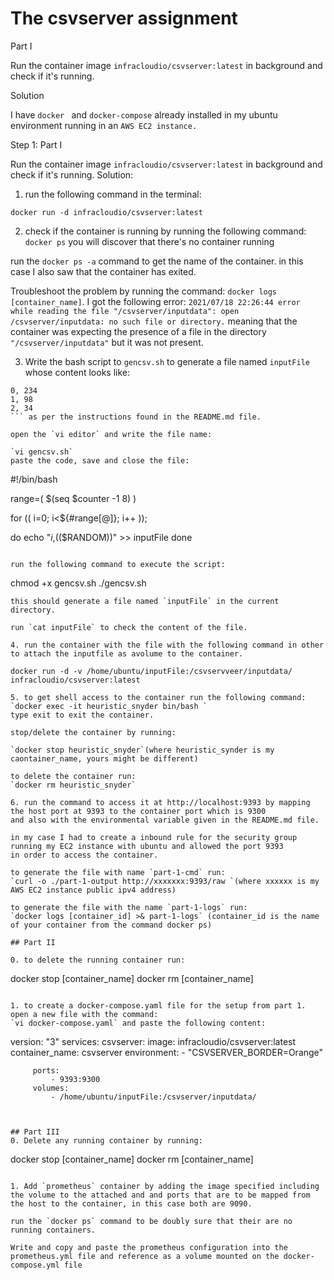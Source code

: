 # The csvserver assignment

Part I

Run the container image `infracloudio/csvserver:latest` in background and check if it's running.

Solution

I have `docker ` and `docker-compose` already installed in my ubuntu environment running in an `AWS EC2 instance.`

Step 1: Part I

Run the container image `infracloudio/csvserver:latest` in background and check if it's running.
Solution:
1.  run the following command in the terminal:
```
docker run -d infracloudio/csvserver:latest
```
2.  check if the container is running by running the following command:
`docker ps`
you will discover that there's no container running

run the `docker ps -a` command to get the name of the container. in this case I also saw that the container has exited.

Troubleshoot the problem by running the command: `docker logs [container_name]`. 
I got the following error:
`2021/07/18 22:26:44 error while reading the file "/csvserver/inputdata": open /csvserver/inputdata: no such file or directory.`
meaning that the container was expecting the presence of a file in the directory `"/csvserver/inputdata"` but it was not present.

3. Write the bash script to `gencsv.sh` to generate a file named `inputFile` whose content looks like:
```
0, 234
1, 98
2, 34
``` as per the instructions found in the README.md file.

open the `vi editor` and write the file name:

`vi gencsv.sh`
paste the code, save and close the file:
```
#!/bin/bash

range=( $(seq  $counter -1 8)  ) 

for (( i=0; i<${#range[@]}; i++ )); 

do
	echo "$i,$(($RANDOM))" >> inputFile
done
```

run the following command to execute the script:
```
chmod +x gencsv.sh
./gencsv.sh
```
this should generate a file named `inputFile` in the current directory.

run `cat inputFile` to check the content of the file.

4. run the container with the file with the following command in other to attach the inputfile as avolume to the container.

docker run -d -v /home/ubuntu/inputFile:/csvservveer/inputdata/ infracloudio/csvserver:latest

5. to get shell access to the container run the following command:
`docker exec -it heuristic_snyder bin/bash `
type exit to exit the container.

stop/delete the container by running: 

`docker stop heuristic_snyder`(where heuristic_synder is my caontainer_name, yours might be different)

to delete the container run:
`docker rm heuristic_snyder`

6. run the command to access it at http://localhost:9393 by mapping the host port at 9393 to the container port which is 9300
and also with the environmental variable given in the README.md file.

in my case I had to create a inbound rule for the security group running my EC2 instance with ubuntu and allowed the port 9393
in order to access the container.

to generate the file with name `part-1-cmd` run:
`curl -o ./part-1-output http://xxxxxxx:9393/raw `(where xxxxxx is my AWS EC2 instance public ipv4 address)

to generate the file with the name `part-1-logs` run:
`docker logs [container_id] >& part-1-logs` (container_id is the name of your container from the command docker ps)

## Part II

0. to delete the running container run:
```
docker stop [container_name]
docker rm [container_name]
```

1. to create a docker-compose.yaml file for the setup from part 1.
open a new file with the command:
`vi docker-compose.yaml` and paste the following content:

```
 version: "3"
 services:
     csvserver:
         image: infracloudio/csvserver:latest
         container_name: csvserver
         environment:
             - "CSVSERVER_BORDER=Orange"

         ports:
             - 9393:9300
         volumes:
             - /home/ubuntu/inputFile:/csvserver/inputdata/
```


## Part III
0. Delete any running container by running:
```
docker stop [container_name]
docker rm [container_name]
```

1. Add `prometheus` container by adding the image specified including the volume to the attached and and ports that are to be mapped from the host to the container, in this case both are 9090.

run the `docker ps` command to be doubly sure that their are no running containers.

Write and copy and paste the prometheus configuration into the prometheus.yml file and reference as a volume mounted on the docker-compose.yml file








